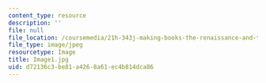 ```yaml
---
content_type: resource
description: ''
file: null
file_location: /coursemedia/21h-343j-making-books-the-renaissance-and-today-spring-2016/d72136c3be81a4268a61ec4b814dca86_Image1.jpg
file_type: image/jpeg
resourcetype: Image
title: Image1.jpg
uid: d72136c3-be81-a426-8a61-ec4b814dca86
---
```

